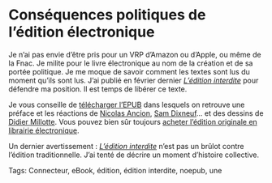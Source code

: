 # Conséquences politiques de l’édition électronique

Je n’ai pas envie d’être pris pour un VRP d’Amazon ou d’Apple, ou même de la Fnac. Je milite pour le livre électronique au nom de la création et de sa portée politique. Je me moque de savoir comment les textes sont lus du moment qu’ils sont lus. J’ai publié en février dernier [*L’édition interdite*](http://blog.tcrouzet.com/edition-interdite/) pour défendre ma position. Il est temps de libérer ce texte.

Je vous conseille de [télécharger l’EPUB](https://app.box.com/s/jrg6yufyw5kdqcitve5q) dans lesquels on retrouve une préface et les réactions de [Nicolas Ancion](http://www.nicolasancion.com/), [Sam Dixneuf](http://samdixneuf.wordpress.com/)… et des dessins de [Didier Millotte](http://croquismillotte.blogspot.com/). Vous pouvez bien sûr toujours [acheter l’édition originale en librairie électronique](http://blog.tcrouzet.com/edition-interdite/).

Un dernier avertissement : [*L’édition interdite*](http://blog.tcrouzet.com/edition-interdite/) n’est pas un brûlot contre l’édition traditionnelle. J’ai tenté de décrire un moment d’histoire collective.

Tags: Connecteur, eBook, édition, édition interdite, noepub, une